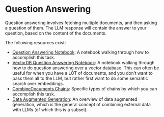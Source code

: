 # Question Answering

Question answering involves fetching multiple documents, and then asking a question of them.
The LLM response will contain the answer to your question, based on the content of the documents.

The following resources exist:
- [Question Answering Notebook](/components/chains/combine_docs_examples/question_answering.ipynb): A notebook walking through how to accomplish this task.
- [VectorDB Question Answering Notebook](components/chains/combine_docs/examples/vector_db_qa.ipynb): A notebook walking through how to do question answering over a vector database. This can often be useful for when you have a LOT of documents, and you don't want to pass them all to the LLM, but rather first want to do some semantic search over embeddings.
- [CombineDocuments Chains](/components/chains/combine_docs.md): Specific types of chains by which you can accomplish this task.
- [Data Augmented Generation](combine_docs.md): An overview of data augmented generation, which is the general concept of combining external data with LLMs (of which this is a subset).
